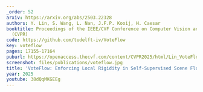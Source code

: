 ```yaml
---
_order: 52
arxiv: https://arxiv.org/abs/2503.22328
authors: Y. Lin, S. Wang, L. Nan, J.F.P. Kooij, H. Caesar
booktitle: Proceedings of the IEEE/CVF Conference on Computer Vision and Pattern Recognition
  (CVPR)
code: https://github.com/tudelft-iv/VoteFlow
key: voteflow
pages: 17155-17164
puburl: https://openaccess.thecvf.com/content/CVPR2025/html/Lin_VoteFlow_Enforcing_Local_Rigidity_in_Self-Supervised_Scene_Flow_CVPR_2025_paper.html
screenshot: files/publications/voteflow.jpg
title: 'VoteFlow: Enforcing Local Rigidity in Self-Supervised Scene Flow'
year: 2025
youtube: 38dQqMKGEEg
---
```


